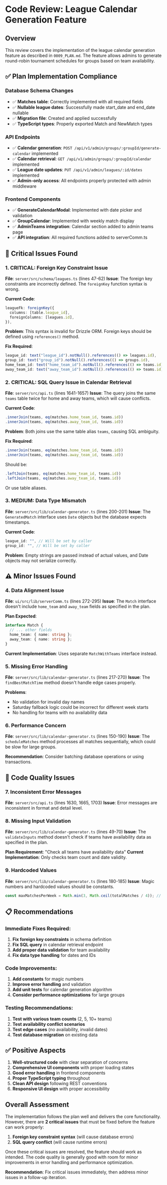 # Code Review: League Calendar Generation Feature

## Overview
This review covers the implementation of the league calendar generation feature as described in `0009_PLAN.md`. The feature allows admins to generate round-robin tournament schedules for groups based on team availability.

## ✅ Plan Implementation Compliance

### Database Schema Changes
- ✅ **Matches table**: Correctly implemented with all required fields
- ✅ **Nullable league dates**: Successfully made start_date and end_date nullable
- ✅ **Migration file**: Created and applied successfully
- ✅ **TypeScript types**: Properly exported Match and NewMatch types

### API Endpoints
- ✅ **Calendar generation**: `POST /api/v1/admin/groups/:groupId/generate-calendar` implemented
- ✅ **Calendar retrieval**: `GET /api/v1/admin/groups/:groupId/calendar` implemented  
- ✅ **League date updates**: `PUT /api/v1/admin/leagues/:id/dates` implemented
- ✅ **Admin-only access**: All endpoints properly protected with admin middleware

### Frontend Components
- ✅ **GenerateCalendarModal**: Implemented with date picker and validation
- ✅ **GroupCalendar**: Implemented with weekly match display
- ✅ **AdminTeams integration**: Calendar section added to admin teams page
- ✅ **API integration**: All required functions added to serverComm.ts

## 🐛 Critical Issues Found

### 1. **CRITICAL: Foreign Key Constraint Issue**
**File**: `server/src/schema/leagues.ts` (lines 47-62)
**Issue**: The foreign key constraints are incorrectly defined. The `foreignKey` function syntax is wrong.

**Current Code**:
```typescript
leagueFk: foreignKey({
  columns: [table.league_id],
  foreignColumns: [leagues.id],
}),
```

**Problem**: This syntax is invalid for Drizzle ORM. Foreign keys should be defined using `references()` method.

**Fix Required**:
```typescript
league_id: text("league_id").notNull().references(() => leagues.id),
group_id: text("group_id").notNull().references(() => groups.id),
home_team_id: text("home_team_id").notNull().references(() => teams.id),
away_team_id: text("away_team_id").notNull().references(() => teams.id),
```

### 2. **CRITICAL: SQL Query Issue in Calendar Retrieval**
**File**: `server/src/api.ts` (lines 1641-1657)
**Issue**: The query joins the same `teams` table twice for home and away teams, which will cause conflicts.

**Current Code**:
```typescript
.innerJoin(teams, eq(matches.home_team_id, teams.id))
.innerJoin(teams, eq(matches.away_team_id, teams.id))
```

**Problem**: Both joins use the same table alias `teams`, causing SQL ambiguity.

**Fix Required**:
```typescript
.innerJoin(teams, eq(matches.home_team_id, teams.id))
.innerJoin(teams, eq(matches.away_team_id, teams.id))
```
Should be:
```typescript
.leftJoin(teams, eq(matches.home_team_id, teams.id))
.leftJoin(teams, eq(matches.away_team_id, teams.id))
```
Or use table aliases.

### 3. **MEDIUM: Data Type Mismatch**
**File**: `server/src/lib/calendar-generator.ts` (lines 200-201)
**Issue**: The `GeneratedMatch` interface uses `Date` objects but the database expects timestamps.

**Current Code**:
```typescript
league_id: "", // Will be set by caller
group_id: "", // Will be set by caller
```

**Problem**: Empty strings are passed instead of actual values, and Date objects may not serialize correctly.

## ⚠️ Minor Issues Found

### 4. **Data Alignment Issue**
**File**: `ui/src/lib/serverComm.ts` (lines 272-295)
**Issue**: The `Match` interface doesn't include `home_team` and `away_team` fields as specified in the plan.

**Plan Expected**:
```typescript
interface Match {
  // ... other fields
  home_team: { name: string };
  away_team: { name: string };
}
```

**Current Implementation**: Uses separate `MatchWithTeams` interface instead.

### 5. **Missing Error Handling**
**File**: `server/src/lib/calendar-generator.ts` (lines 217-270)
**Issue**: The `findBestMatchTime` method doesn't handle edge cases properly.

**Problems**:
- No validation for invalid day names
- Saturday fallback logic could be incorrect for different week starts
- No handling for teams with no availability data

### 6. **Performance Concern**
**File**: `server/src/lib/calendar-generator.ts` (lines 150-190)
**Issue**: The `scheduleMatches` method processes all matches sequentially, which could be slow for large groups.

**Recommendation**: Consider batching database operations or using transactions.

## 🔧 Code Quality Issues

### 7. **Inconsistent Error Messages**
**File**: `server/src/api.ts` (lines 1630, 1665, 1703)
**Issue**: Error messages are inconsistent in format and detail level.

### 8. **Missing Input Validation**
**File**: `server/src/lib/calendar-generator.ts` (lines 49-70)
**Issue**: The `validateInputs` method doesn't check if teams have availability data as specified in the plan.

**Plan Requirement**: "Check all teams have availability data"
**Current Implementation**: Only checks team count and date validity.

### 9. **Hardcoded Values**
**File**: `server/src/lib/calendar-generator.ts` (lines 180-185)
**Issue**: Magic numbers and hardcoded values should be constants.

```typescript
const maxMatchesPerWeek = Math.min(3, Math.ceil(totalMatches / 4)); // Magic numbers
```

## 📋 Recommendations

### Immediate Fixes Required:
1. **Fix foreign key constraints** in schema definition
2. **Fix SQL query** in calendar retrieval endpoint
3. **Add proper data validation** for team availability
4. **Fix data type handling** for dates and IDs

### Code Improvements:
1. **Add constants** for magic numbers
2. **Improve error handling** and validation
3. **Add unit tests** for calendar generation algorithm
4. **Consider performance optimizations** for large groups

### Testing Recommendations:
1. **Test with various team counts** (2, 5, 10+ teams)
2. **Test availability conflict scenarios**
3. **Test edge cases** (no availability, invalid dates)
4. **Test database migration** on existing data

## ✅ Positive Aspects

1. **Well-structured code** with clear separation of concerns
2. **Comprehensive UI components** with proper loading states
3. **Good error handling** in frontend components
4. **Proper TypeScript typing** throughout
5. **Clean API design** following REST conventions
6. **Responsive UI design** with proper accessibility

## Overall Assessment

The implementation follows the plan well and delivers the core functionality. However, there are **2 critical issues** that must be fixed before the feature can work properly:

1. **Foreign key constraint syntax** (will cause database errors)
2. **SQL query conflict** (will cause runtime errors)

Once these critical issues are resolved, the feature should work as intended. The code quality is generally good with room for minor improvements in error handling and performance optimization.

**Recommendation**: Fix critical issues immediately, then address minor issues in a follow-up iteration.
